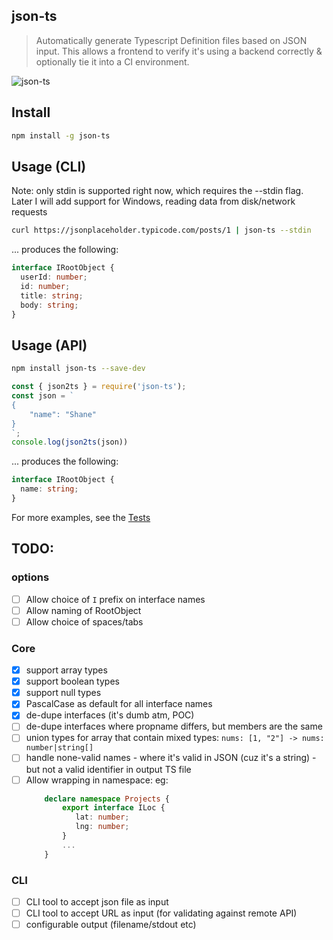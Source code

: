 ## json-ts

> Automatically generate Typescript Definition files based on JSON input. This allows
 a frontend to verify it's using a backend correctly & optionally tie it into a CI environment.
 
![json-ts](https://cdn.rawgit.com/shakyShane/json-ts/37ce9b2b/json-ts2.gif)
 
## Install
```bash
npm install -g json-ts
```

## Usage (CLI)
Note: only stdin is supported right now, which requires the --stdin flag. 
Later I will add support for Windows, reading data from disk/network requests

```bash
curl https://jsonplaceholder.typicode.com/posts/1 | json-ts --stdin
```

... produces the following: 

```ts
interface IRootObject {
  userId: number;
  id: number;
  title: string;
  body: string;
}
```

## Usage (API)

```bash
npm install json-ts --save-dev
```

```js
const { json2ts } = require('json-ts');
const json = `
{
    "name": "Shane"
}
`;
console.log(json2ts(json))
```

... produces the following:

```ts
interface IRootObject {
  name: string;
}
```

For more examples, see the [Tests](https://github.com/shakyShane/json-ts/tree/master/__tests__) 

## TODO:

### options

- [ ] Allow choice of `I` prefix on interface names
- [ ] Allow naming of RootObject
- [ ] Allow choice of spaces/tabs

### Core
- [x] support array types
- [x] support boolean types
- [x] support null types
- [x] PascalCase as default for all interface names
- [x] de-dupe interfaces (it's dumb atm, POC)
- [ ] de-dupe interfaces where propname differs, but members are the same
- [ ] union types for array that contain mixed types: `nums: [1, "2"] -> nums: number|string[]` 
- [ ] handle none-valid names - where it's valid in JSON (cuz it's a string) - but not a valid identifier in 
      output TS file
- [ ] Allow wrapping in namespace: eg: 
    ```ts
        declare namespace Projects {
            export interface ILoc {
               lat: number;
               lng: number;
            }
            ...
        }
    ```
    
### CLI
- [ ] CLI tool to accept json file as input
- [ ] CLI tool to accept URL as input (for validating against remote API)
- [ ] configurable output (filename/stdout etc)
